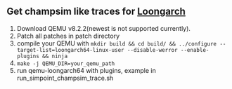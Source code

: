 ## Get champsim like traces for [Loongarch](https://loongson.github.io/LoongArch-Documentation/LoongArch-Vol1-EN.html)

1. Download QEMU v8.2.2(newest is not supported currently).
2. Patch all patches in patch directory
3. compile your QEMU with `mkdir build && cd build/ && ../configure --target-list=loongarch64-linux-user --disable-werror --enable-plugins && ninja`
4. `make -j QEMU_DIR=your_qemu_path`
5. run qemu-loongarch64 with plugins, example in run_simpoint_champsim_trace.sh









